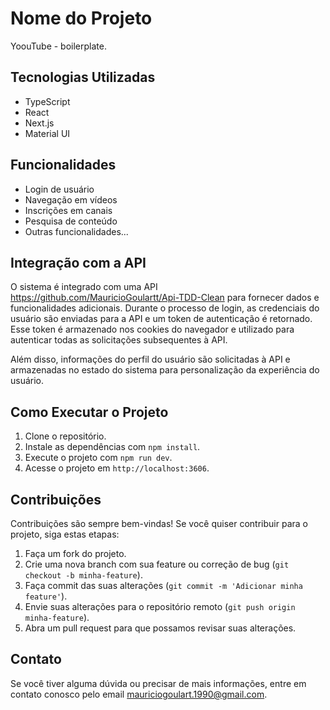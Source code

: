 # Nome do Projeto

YoouTube - boilerplate.

## Tecnologias Utilizadas

- TypeScript
- React
- Next.js
- Material UI

## Funcionalidades

- Login de usuário
- Navegação em vídeos
- Inscrições em canais
- Pesquisa de conteúdo
- Outras funcionalidades...

## Integração com a API

O sistema é integrado com uma API https://github.com/MauricioGoulartt/Api-TDD-Clean para fornecer dados e funcionalidades adicionais. Durante o processo de login, as credenciais do usuário são enviadas para a API e um token de autenticação é retornado. Esse token é armazenado nos cookies do navegador e utilizado para autenticar todas as solicitações subsequentes à API.

Além disso, informações do perfil do usuário são solicitadas à API e armazenadas no estado do sistema para personalização da experiência do usuário.

## Como Executar o Projeto

1. Clone o repositório.
2. Instale as dependências com `npm install`.
3. Execute o projeto com `npm run dev`.
4. Acesse o projeto em `http://localhost:3606`.

## Contribuições

Contribuições são sempre bem-vindas! Se você quiser contribuir para o projeto, siga estas etapas:

1. Faça um fork do projeto.
2. Crie uma nova branch com sua feature ou correção de bug (`git checkout -b minha-feature`).
3. Faça commit das suas alterações (`git commit -m 'Adicionar minha feature'`).
4. Envie suas alterações para o repositório remoto (`git push origin minha-feature`).
5. Abra um pull request para que possamos revisar suas alterações.

## Contato

Se você tiver alguma dúvida ou precisar de mais informações, entre em contato conosco pelo email [mauriciogoulart.1990@gmail.com](mailto:mauriciogoulart.1990@exemplo.com).

